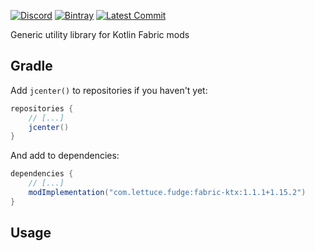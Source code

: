 [![Discord](https://img.shields.io/discord/219787567262859264?color=blue&label=Discord)](https://discord.gg/CFaCu97)
[![Bintray](https://api.bintray.com/packages/natanfudge/libs/fabric-ktx/images/download.svg)](https://bintray.com/beta/#/natanfudge/libs/fabric-ktx?tab=overview)
[![Latest Commit](https://img.shields.io/github/last-commit/natanfudge/fabric-ktx)](https://github.com/natanfudge/fabric-ktx/commits/master)

Generic utility library for Kotlin Fabric mods

## Gradle

Add `jcenter()` to repositories if you haven't yet:
```groovy
repositories {
    // [...]
    jcenter()
}
```
And add to dependencies:
```groovy
dependencies {
    // [...]
    modImplementation("com.lettuce.fudge:fabric-ktx:1.1.1+1.15.2")
}
```

## Usage
